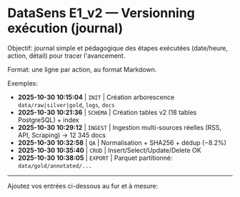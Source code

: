 DataSens E1_v2 — Versionning exécution (journal)
=================================================

Objectif: journal simple et pédagogique des étapes exécutées (date/heure, action, détail) pour tracer l'avancement.

Format: une ligne par action, au format Markdown.

Exemples:
- **2025-10-30 10:15:04** | `INIT` | Création arborescence `data/raw|silver|gold`, `logs`, `docs`
- **2025-10-30 10:21:36** | `SCHEMA` | Création tables v2 (18 tables PostgreSQL) + index
- **2025-10-30 10:29:12** | `INGEST` | Ingestion multi-sources réelles (RSS, API, Scraping) → 12 345 docs
- **2025-10-30 10:32:58** | `QA` | Normalisation + SHA256 + dédup (−8.2%)
- **2025-10-30 10:35:40** | `CRUD` | Insert/Select/Update/Delete OK
- **2025-10-30 10:38:05** | `EXPORT` | Parquet partitionné: `data/gold/annotated/...`

---

Ajoutez vos entrées ci-dessous au fur et à mesure:
